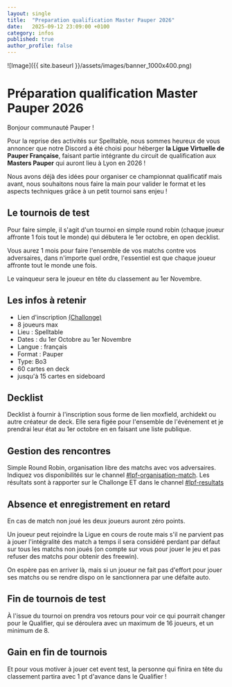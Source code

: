 ```yaml
---
layout: single
title:  "Preparation qualification Master Pauper 2026"
date:   2025-09-12 23:09:00 +0100
category: infos
published: true
author_profile: false
---
```

![Image]({{ site.baseurl }}/assets/images/banner_1000x400.png)


# Préparation qualification Master Pauper 2026

Bonjour communauté Pauper !

Pour la reprise des activités sur Spelltable, nous sommes heureux de vous annoncer que notre Discord a été choisi pour héberger **la Ligue Virtuelle de Pauper Française**, faisant partie intégrante du circuit de qualification aux **Masters Pauper** qui auront lieu à Lyon en 2026 !

Nous avons déjà des idées pour organiser ce championnat qualificatif mais avant, nous souhaitons nous faire la main pour valider le format et les aspects techniques grâce à un petit tournoi sans enjeu !

## Le tournois de test
Pour faire simple, il s'agit d'un tournoi en simple round robin (chaque joueur affronte 1 fois tout le monde) qui débutera le 1er octobre, en open decklist.

Vous aurez 1 mois pour faire l'ensemble de vos matchs contre vos adversaires, dans n'importe quel ordre, l'essentiel est que chaque joueur affronte tout le monde une fois. 

Le vainqueur sera le joueur en tête du classement au 1er Novembre.

## Les infos à retenir

- Lien d'inscription [(Challonge)](https://challonge.com/tournaments/signup/ivPZ1NUkZp.html#/signup/imb3rhnr6zh)
- 8 joueurs max
- Lieu : Spelltable
- Dates : du 1er Octobre au 1er Novembre
- Langue : français
- Format : Pauper
- Type: Bo3
- 60 cartes en deck
- jusqu'à 15 cartes en sideboard

## Decklist
Decklist à fournir à l'inscription sous forme de lien moxfield, archidekt ou autre créateur de deck. Elle sera figée pour l'ensemble de l'événement et je prendrai leur état au 1er octobre en en faisant une liste publique.

## Gestion des rencontres
Simple Round Robin, organisation libre des matchs avec vos adversaires. Indiquez vos disponibilités sur le channel [#lpf-organisation-match](https://discord.com/channels/995806042808135760/1416394726671777802). Les résultats sont à rapporter sur le Challonge ET dans le channel [#lpf-resultats](https://discord.com/channels/995806042808135760/1416394878379626517)

## Absence et enregistrement en retard
En cas de match non joué les deux joueurs auront zéro points.

Un joueur peut rejoindre la Ligue en cours de route mais s'il ne parvient pas à jouer l'intégralité des match a temps il sera considéré perdant par défaut sur tous les matchs non joués (on compte sur vous pour jouer le jeu et pas refuser des matchs pour obtenir des freewin).

On espère pas en arriver là, mais si un joueur ne fait pas d'effort pour jouer ses matchs ou se rendre dispo on le sanctionnera par une défaite auto.

## Fin de tournois de test
À l'issue du tournoi on prendra vos retours pour voir ce qui pourrait changer pour le Qualifier, qui se déroulera avec un maximum de 16 joueurs, et un minimum de 8.

## Gain en fin de tournois
Et pour vous motiver à jouer cet event test, la personne qui finira en tête du classement partira avec 1 pt d'avance dans le Qualifier !
